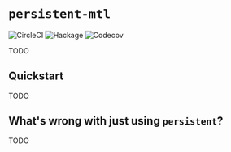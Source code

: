 # `persistent-mtl`

![CircleCI](https://img.shields.io/circleci/build/github/brandonchinn178/persistent-mtl)
![Hackage](https://img.shields.io/hackage/v/persistent-mtl)
![Codecov](https://img.shields.io/codecov/c/gh/brandonchinn178/persistent-mtl)

TODO

## Quickstart

TODO

## What's wrong with just using `persistent`?

TODO
